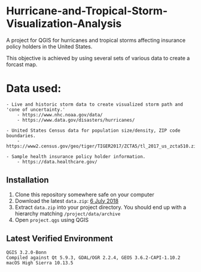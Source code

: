 # Hurricane-and-Tropical-Storm-Visualization-Analysis

A project for QGIS for hurricanes and tropical storms affecting insurance policy holders in the United States.  

This objective is achieved by using several sets of various data to create a forcast map.  

# Data used:
    - Live and historic storm data to create visualized storm path and 'cone of uncertainty.'
        - https://www.nhc.noaa.gov/data/
        - https://www.data.gov/disasters/hurricanes/
        
    - United States Census data for population size/density, ZIP code boundaries.
        - https://www2.census.gov/geo/tiger/TIGER2017/ZCTA5/tl_2017_us_zcta510.zip
        
    - Sample health insurance policy holder information. 
        - https://data.healthcare.gov/

## Installation

1. Clone this repository somewhere safe on your computer
2. Download the latest `data.zip`: [6 July 2018](https://spatialgisdbinterns20614.file.core.windows.net/hurricanes/data.zip?st=2018-07-06T18%3A29%3A02Z&se=2019-07-07T18%3A29%3A00Z&sp=rl&sv=2017-07-29&sr=f&sig=0h43yLBEUNyveT%2B7J0kum4DHZbo89Q0cGgzjkFFgZhI%3D)
3. Extract `data.zip` into your project directory. You should end up with a hierarchy matching `/project/data/archive`
4. Open `project.qgs` using QGIS

## Latest Verified Environment
    QGIS 3.2.0-Bonn
    Compiled against Qt 5.9.3, GDAL/OGR 2.2.4, GEOS 3.6.2-CAPI-1.10.2
    macOS High Sierra 10.13.5 
